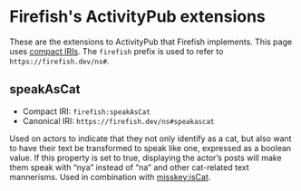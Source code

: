# Firefish's ActivityPub extensions

These are the extensions to ActivityPub that Firefish implements. This page uses [compact IRIs](https://www.w3.org/TR/json-ld/#dfn-compact-iri). The `firefish` prefix is used to refer to `https://firefish.dev/ns#`.

## speakAsCat

- Compact IRI: `firefish:speakAsCat`
- Canonical IRI: `https://firefish.dev/ns#speakascat`

Used on actors to indicate that they not only identify as a cat, but also want to have their text be transformed to speak like one, expressed as a boolean value. If this property is set to true, displaying the actor’s posts will make them speak with “nya” instead of “na” and other cat-related text mannerisms. Used in combination with [misskey:isCat](https://misskey-hub.net/ns/#iscat).
